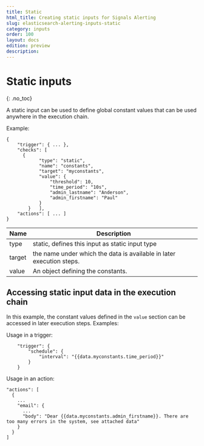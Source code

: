 ```yaml
---
title: Static
html_title: Creating static inputs for Signals Alerting
slug: elasticsearch-alerting-inputs-static
category: inputs
order: 100
layout: docs
edition: preview
description: 
---
```


<!--- Copyright 2019 floragunn GmbH -->

# Static inputs
{: .no_toc}

A static input can be used to define global constant values that can be used anywhere in the execution chain.

Example:

```
{
	"trigger": { ... },
	"checks": [
	  {
			"type": "static",
			"name": "constants",
			"target": "myconstants",
			"value": {
				"threshold": 10,
				"time_period": "10s",
				"admin_lastname": "Anderson",
				"admin_firstname": "Paul"
			}
		}	],
	"actions": [ ... ]
}
```

| Name | Description |
|---|---|
| type | static, defines this input as static input type|
| target | the name under which the data is available in later execution steps. |
| value | An object defining the constants. |

## Accessing static input data in the execution chain

In this example, the constant values defined in the `value` section can be accessed in later execution steps. Examples:

Usage in a trigger:

```
	"trigger": {
		"schedule": {
			"interval": "{{data.myconstants.time_period}}"
		}
	}
```	

Usage in an action:

```
"actions": [
  {
    ...
    "email": {
      ...
      "body": "Dear {{data.myconstants.admin_firstname}}. There are too many errors in the system, see attached data"
    }
  }
]
```

